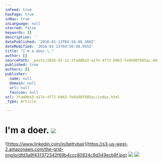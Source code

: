 ```yaml
---
inFeed: true
hasPage: true
inNav: true
inLanguage: null
starred: false
keywords: []
description: ''
datePublished: '2016-01-13T04:56:48.368Z'
dateModified: '2016-01-13T04:56:40.955Z'
title: "I'm a doer.\_"
author: []
sourcePath: _posts/2016-01-12-3fad0ba3-a17e-4f72-b963-fe9a98f685ac.md
published: true
authors: []
publisher:
  name: null
  domain: null
  url: null
  favicon: null
url: 3fad0ba3-a17e-4f72-b963-fe9a98f685ac/index.html
_type: Article

---
```

# I'm a doer. ![](https://s3-us-west-2.amazonaws.com/the-grid-img/p/72ed04b73eea383694ab0f3fce3b58c9fc5e89ec.jpg)
![https://www.linkedin.com/in/bettybair](https://s3-us-west-2.amazonaws.com/the-grid-img/p/dfd3a9f431372342f69b4ccc80824c9d349ecb9f.jpg)
![](https://the-grid-user-content.s3-us-west-2.amazonaws.com/796e7bc6-94c3-4532-95e6-3700f12353c4.png)
![](https://the-grid-user-content.s3-us-west-2.amazonaws.com/2ce5de45-2bb4-45bf-ad3a-17d937dcaf34.JPG)